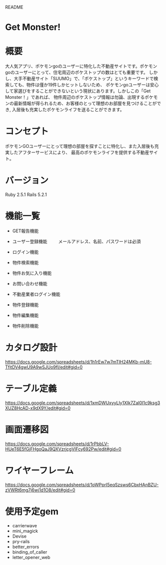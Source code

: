 README

# Get Monster! 


# 概要

大人気アプリ、ポケモンgoのユーザーに特化した不動産サイトです。ポケモンgoのユーザーにとって、住宅周辺のポケストップの数はとても重要です。
しかし、大手不動産サイト「SUUMO」で、「ポケストップ」というキーワードで検索しても、物件は僅か19件しかヒットしないため、
ポケモンgoユーザーは安心して家選びをすることができないという現状にあります。しかしこの「Get Monster！」であれば、
物件周辺のポケストップ情報は勿論、出現するポケモンの最新情報が得られるため、お客様のとって理想のお部屋を見つけることができ,
入居後も充実したポケモンライフを送ることができます。


# コンセプト

ポケモンGOユーザーにとって理想の部屋を探すことに特化し、また入居後も充実したアフターサービスにより、
最高のポケモンライフを提供する不動産サイト。


# バージョン

Ruby 2.5.1 Rails 5.2.1


# 機能一覧

* GET報告機能

* ユーザー登録機能
　　  メールアドレス、名前、パスワードは必須

* ログイン機能

* 物件検索機能

* 物件お気に入り機能

* お問い合わせ機能

* 不動産業者ログイン機能

* 物件登録機能

* 物件編集機能

* 物件削除機能


# カタログ設計
https://docs.google.com/spreadsheets/d/1h1rEw7w7mTIH24MKb-mU8-TfitDV4gwU9A9wSJUo9fI/edit#gid=0

# テーブル定義
https://docs.google.com/spreadsheets/d/1xmDWUxyyLly1XIk7ZaI0l1c9ksg3XUZ8HcAD-x9dX9Y/edit#gid=0

# 画面遷移図
https://docs.google.com/spreadsheets/d/1rPbbLV-HUeT6E5fGjFHgoQaJ9QXVzrjcgVIFcy692Pw/edit#gid=0

# ワイヤーフレーム
https://docs.google.com/spreadsheets/d/1oWPprI5eqSzsws6CbxHAnBZU-zVWRt6mg7j6wj1d1O8/edit#gid=0

# 使用予定gem

* carrierwave
* mini_magick
* Devise
* pry-rails
* better_errors
* binding_of_caller
* letter_opener_web